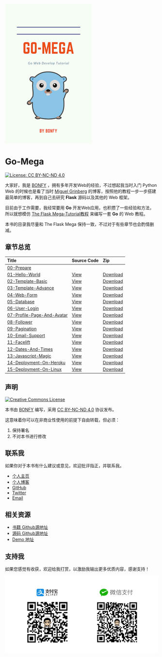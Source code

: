![cover](cover.png)

# Go-Mega

[![License: CC BY-NC-ND 4.0](https://img.shields.io/badge/License-CC%20BY--NC--ND%204.0-brightgreen.svg)](https://raw.githubusercontent.com/bonfy/go-mega/master/LICENSE)

大家好，我是 [BONFY](https://github.com/bonfy) ，拥有多年开发Web的经验，不过想起我当时入门 Python Web 的时候也是看了当时 [Miguel Grinberg](https://blog.miguelgrinberg.com/) 的博客，按照他的教程一步一步搭建最简单的博客，再到自己去研究 **Flask** 源码以及其他的 Web 框架。

目前由于工作需要，我经常要用 **Go** 开发Web应用，也积攒了一些经验和方法，所以就想模仿 [The Flask Mega-Tutorial教程](https://blog.miguelgrinberg.com/post/the-flask-mega-tutorial-part-i-hello-world) 来编写一套 **Go** 的 Web 教程。

本书的目录我尽量和 The Flask Mega 保持一致，不过对于有些章节也会酌情删减。

## 章节总览

| Title | Source Code | Zip |
| :--- | :--- | :--- |
| [00-Prepare](00-prepare.md) |  | |
| [01-Hello-World](01-hello-world.md) | [View](https://github.com/bonfy/go-mega-code/tree/01-Hello-World) | [Download](https://github.com/bonfy/go-mega-code/archive/v0.1.zip)|
| [02-Template-Basic](02-template-basic.md) | [View](https://github.com/bonfy/go-mega-code/tree/02-Template)  | [Download](https://github.com/bonfy/go-mega-code/archive/v0.2.zip)|
| [03-Template-Advance](03-template-advance.md) | [View](https://github.com/bonfy/go-mega-code/tree/03-Template-Advance) | [Download](https://github.com/bonfy/go-mega-code/archive/v0.3.zip) |
| [04-Web-Form](04-web-form.md) | [View](https://github.com/bonfy/go-mega-code/tree/04-Web-Form) |  [Download](https://github.com/bonfy/go-mega-code/archive/v0.4.zip) |
| [05-Database](05-database.md) | [View](https://github.com/bonfy/go-mega-code/tree/05-Database) | [Download](https://github.com/bonfy/go-mega-code/archive/v0.5.zip) |
| [06-User-Login](06-user-login.md) | [View](https://github.com/bonfy/go-mega-code/tree/06-User-Login) | [Download](https://github.com/bonfy/go-mega-code/archive/v0.6.zip) |
| [07-Profile-Page-And-Avatar](07-profile-page-and-avatar.md) | [View](https://github.com/bonfy/go-mega-code/tree/07-Profile-Page) | [Download](https://github.com/bonfy/go-mega-code/archive/v0.7.zip) |
| [08-Follower](08-follower.md) | [View](https://github.com/bonfy/go-mega-code/tree/08-Follower) | [Download](https://github.com/bonfy/go-mega-code/archive/v0.8.zip) |
| [09-Pagination](09-pagination.md) | [View](https://github.com/bonfy/go-mega-code/tree/09-Pagination) | [Download](https://github.com/bonfy/go-mega-code/archive/v0.9.zip)|
| [10-Email-Support](10-email-support.md) | [View](https://github.com/bonfy/go-mega-code/tree/10-Email-Support) | [Download](https://github.com/bonfy/go-mega-code/archive/v1.0.zip)|
| [11-Facelift](11-facelift.md) | [View](https://github.com/bonfy/go-mega-code/tree/11-Facelift) | [Download](https://github.com/bonfy/go-mega-code/archive/v1.1.zip) |
| [12-Dates-And-Times](12-dates-and-times.md) | [View](https://github.com/bonfy/go-mega-code/tree/12-Dates-And-Times) | [Download](https://github.com/bonfy/go-mega-code/archive/v1.2.zip) |
| [13-Javascript-Magic](13-javascript-magic.md) | [View](https://github.com/bonfy/go-mega-code/tree/13-Javascript-Magic) | [Download](https://github.com/bonfy/go-mega-code/archive/v1.3.zip) |
| [14-Deployment-On-Heroku](14-deployment-on-heroku.md) | [View](https://github.com/bonfy/go-mega-code/tree/14-Deployment-On-Heroku) | [Download](https://github.com/bonfy/go-mega-code/archive/v1.4.zip) |
| [15-Deployment-On-Linux](15-deployment-on-linux.md) | [View](https://github.com/bonfy/go-mega-code/tree/15-Deployment-On-Linux) | [Download](https://github.com/bonfy/go-mega-code/archive/v1.5.zip) |


## 声明

<a rel="license" href="http://creativecommons.org/licenses/by-nc-nd/4.0/"><img alt="Creative Commons License" style="border-width:0" src="https://i.creativecommons.org/l/by-nc-nd/4.0/88x31.png" /></a>

本书由 [BONFY](https://github.com/bonfy) 编写，采用 [CC BY-NC-ND 4.0](http://creativecommons.org/licenses/by-nc-nd/4.0/deed.zh) 协议发布。

这意味着你可以在非商业性使用的前提下自由转载，但必须：

1. 保持署名
2. 不对本书进行修改

## 联系我

如果你对于本书有什么建议或意见，欢迎批评指正，并联系我。

* [个人主页](https://bonfy.im)
* [个人博客](https://blog.bonfy.im)
* [GitHub](https://github.com/bonfy)
* [Twitter](https://twitter.com/foreverbonfy)
* [Email](mailto:bonfygithub@163.com)

## 相关资源

* [书籍 Github源地址](https://github.com/bonfy/go-mega)
* [源码 Github源地址](https://github.com/bonfy/go-mega-code)
* [Demo 地址](https://go-mega.herokuapp.com)

## 支持我

如果您感觉有收获，欢迎给我打赏，以激励我输出更多优质内容，感谢支持！

![感谢支持](images/sponsor.jpg)